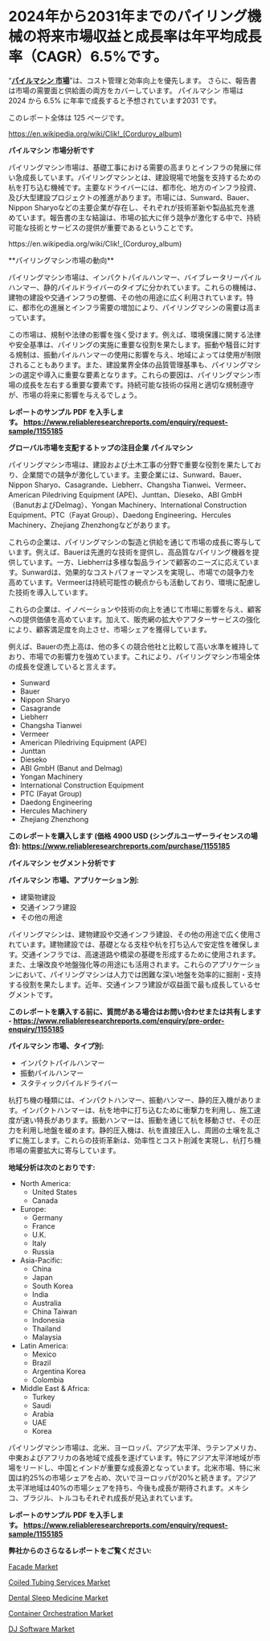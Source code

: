 <p><h1>2024年から2031年までのパイリング機械の将来市場収益と成長率は年平均成長率（CAGR）6.5%です。</h1></p><p>&ldquo;<strong><a href="https://www.reliableresearchreports.com/piling-machines-r1155185?utm_campaign=107&utm_medium=9&utm_source=Github&utm_content=ia&utm_term=23112024&utm_id=piling-machines">パイルマシン 市場</a></strong>&rdquo;は、コスト管理と効率向上を優先します。 さらに、報告書は市場の需要面と供給面の両方をカバーしています。 パイルマシン 市場は 2024 から 6.5% に年率で成長すると予想されています2031 です。</p>
<p>このレポート全体は 125 ページです。</p>
<p><a href="https://en.wikipedia.org/wiki/Clik!_(Corduroy_album)?utm_campaign=107&utm_medium=9&utm_source=Github&utm_content=ia&utm_term=23112024&utm_id=piling-machines">https://en.wikipedia.org/wiki/Clik!_(Corduroy_album)</a></p>
<p><strong>パイルマシン 市場分析です</strong></p>
<p><p>パイリングマシン市場は、基礎工事における需要の高まりとインフラの発展に伴い急成長しています。パイリングマシンとは、建設現場で地盤を支持するための杭を打ち込む機械です。主要なドライバーには、都市化、地方のインフラ投資、及び大型建設プロジェクトの推進があります。市場には、Sunward、Bauer、Nippon Sharyoなどの主要企業が存在し、それぞれが技術革新や製品拡充を進めています。報告書の主な結論は、市場の拡大に伴う競争が激化する中で、持続可能な技術とサービスの提供が重要であるということです。</p></p>
<p>https://en.wikipedia.org/wiki/Clik!_(Corduroy_album)</p>
<p><p>**パイリングマシン市場の動向**</p><p>パイリングマシン市場は、インパクトパイルハンマー、バイブレータリーパイルハンマー、静的パイルドライバーのタイプに分かれています。これらの機械は、建物の建設や交通インフラの整備、その他の用途に広く利用されています。特に、都市化の進展とインフラ需要の増加により、パイリングマシンの需要は高まっています。</p><p>この市場は、規制や法律の影響を強く受けます。例えば、環境保護に関する法律や安全基準は、パイリングの実施に重要な役割を果たします。振動や騒音に対する規制は、振動パイルハンマーの使用に影響を与え、地域によっては使用が制限されることもあります。また、建設業界全体の品質管理基準も、パイリングマシンの選定や導入に重要な要素となります。これらの要因は、パイリングマシン市場の成長を左右する重要な要素です。持続可能な技術の採用と適切な規制遵守が、市場の将来に影響を与えるでしょう。</p></p>
<p><strong>レポートのサンプル PDF を入手します。&nbsp;<a href="https://www.reliableresearchreports.com/enquiry/request-sample/1155185?utm_campaign=107&utm_medium=9&utm_source=Github&utm_content=ia&utm_term=23112024&utm_id=piling-machines">https://www.reliableresearchreports.com/enquiry/request-sample/1155185</a></strong></p>
<p><strong>グローバル市場を支配するトップの注目企業 パイルマシン</strong></p>
<p><p>パイリングマシン市場は、建設および土木工事の分野で重要な役割を果たしており、企業間での競争が激化しています。主要企業には、Sunward、Bauer、Nippon Sharyo、Casagrande、Liebherr、Changsha Tianwei、Vermeer、American Piledriving Equipment (APE)、Junttan、Dieseko、ABI GmbH（BanutおよびDelmag）、Yongan Machinery、International Construction Equipment、PTC（Fayat Group）、Daedong Engineering、Hercules Machinery、Zhejiang Zhenzhongなどがあります。</p><p>これらの企業は、パイリングマシンの製造と供給を通じて市場の成長に寄与しています。例えば、Bauerは先進的な技術を提供し、高品質なパイリング機器を提供しています。一方、Liebherrは多様な製品ラインで顧客のニーズに応えています。Sunwardは、効果的なコストパフォーマンスを実現し、市場での競争力を高めています。Vermeerは持続可能性の観点からも活動しており、環境に配慮した技術を導入しています。</p><p>これらの企業は、イノベーションや技術の向上を通じて市場に影響を与え、顧客への提供価値を高めています。加えて、販売網の拡大やアフターサービスの強化により、顧客満足度を向上させ、市場シェアを獲得しています。</p><p>例えば、Bauerの売上高は、他の多くの競合他社と比較して高い水準を維持しており、市場での影響力を強めています。これにより、パイリングマシン市場全体の成長を促進していると言えます。</p></p>
<p><ul><li>Sunward</li><li>Bauer</li><li>Nippon Sharyo</li><li>Casagrande</li><li>Liebherr</li><li>Changsha Tianwei</li><li>Vermeer</li><li>American Piledriving Equipment (APE)</li><li>Junttan</li><li>Dieseko</li><li>ABI GmbH (Banut and Delmag)</li><li>Yongan Machinery</li><li>International Construction Equipment</li><li>PTC (Fayat Group)</li><li>Daedong Engineering</li><li>Hercules Machinery</li><li>Zhejiang Zhenzhong</li></ul></p>
<p><strong>このレポートを購入します (価格 4900 USD (シングルユーザーライセンスの場合):&nbsp;<a href="https://www.reliableresearchreports.com/purchase/1155185?utm_campaign=107&utm_medium=9&utm_source=Github&utm_content=ia&utm_term=23112024&utm_id=piling-machines">https://www.reliableresearchreports.com/purchase/1155185</a></strong></p>
<p><strong>パイルマシン セグメント分析です</strong></p>
<p><strong>パイルマシン 市場、アプリケーション別:</strong></p>
<p><ul><li>建築物建設</li><li>交通インフラ建設</li><li>その他の用途</li></ul></p>
<p><p>パイリングマシンは、建物建設や交通インフラ建設、その他の用途で広く使用されています。建物建設では、基礎となる支柱や杭を打ち込んで安定性を確保します。交通インフラでは、高速道路や橋梁の基礎を形成するために使用されます。また、土壌改良や地盤強化等の用途にも活用されます。これらのアプリケーションにおいて、パイリングマシンは人力では困難な深い地盤を効率的に掘削・支持する役割を果たします。近年、交通インフラ建設が収益面で最も成長しているセグメントです。</p></p>
<p><strong>このレポートを購入する前に、質問がある場合はお問い合わせまたは共有します - <a href="https://www.reliableresearchreports.com/enquiry/pre-order-enquiry/1155185?utm_campaign=107&utm_medium=9&utm_source=Github&utm_content=ia&utm_term=23112024&utm_id=piling-machines">https://www.reliableresearchreports.com/enquiry/pre-order-enquiry/1155185</a></strong></p>
<p><strong>パイルマシン 市場、タイプ別:</strong></p>
<p><ul><li>インパクトパイルハンマー</li><li>振動パイルハンマー</li><li>スタティックパイルドライバー</li></ul></p>
<p><p>杭打ち機の種類には、インパクトハンマー、振動ハンマー、静的圧入機があります。インパクトハンマーは、杭を地中に打ち込むために衝撃力を利用し、施工速度が速い特長があります。振動ハンマーは、振動を通じて杭を移動させ、その圧力を利用し地盤を緩めます。静的圧入機は、杭を直接圧入し、周囲の土壌を乱さずに施工します。これらの技術革新は、効率性とコスト削減を実現し、杭打ち機市場の需要拡大に寄与しています。</p></p>
<p><strong>地域分析は次のとおりです:</strong></p>
<p><ul>
    <li>
        North America:
        <ul>
            <li>United States</li>
            <li>Canada</li>
        </ul>
    </li>
    <li>
        Europe:
        <ul>
            <li>Germany</li>
            <li>France</li>
            <li>U.K.</li>
            <li>Italy</li>
            <li>Russia</li>
        </ul>
    </li>
    <li>
        Asia-Pacific:
        <ul>
            <li>China</li>
            <li>Japan</li>
            <li>South Korea</li>
            <li>India</li>
            <li>Australia</li>
            <li>China Taiwan</li>
            <li>Indonesia</li>
            <li>Thailand</li>
            <li>Malaysia</li>
        </ul>
    </li>
    <li>
        Latin America:
        <ul>
            <li>Mexico</li>
            <li>Brazil</li>
            <li>Argentina Korea</li>
            <li>Colombia</li>
        </ul>
    </li>
    <li>
        Middle East & Africa:
        <ul>
            <li>Turkey</li>
            <li>Saudi</li>
            <li>Arabia</li>
            <li>UAE</li>
            <li>Korea</li>
        </ul>
    </li>
    </ul></p>
<p><p>パイリングマシン市場は、北米、ヨーロッパ、アジア太平洋、ラテンアメリカ、中東およびアフリカの各地域で成長を遂げています。特にアジア太平洋地域が市場をリードし、中国とインドが重要な成長源となっています。北米市場、特に米国は約25%の市場シェアを占め、次いでヨーロッパが20%と続きます。アジア太平洋地域は40%の市場シェアを持ち、今後も成長が期待されます。メキシコ、ブラジル、トルコもそれぞれ成長が見込まれています。</p></p>
<p><strong>レポートのサンプル PDF を入手します。&nbsp;<a href="https://www.reliableresearchreports.com/enquiry/request-sample/1155185?utm_campaign=107&utm_medium=9&utm_source=Github&utm_content=ia&utm_term=23112024&utm_id=piling-machines">https://www.reliableresearchreports.com/enquiry/request-sample/1155185</a></strong></p>
<p><strong></strong></p>
<p><strong></strong></p>
<p><strong>弊社からのさらなるレポートをご覧ください:</strong></p>
<p><p><a href="https://www.linkedin.com/pulse/facade-market-overview-significant-growth-potential-114-hrnte?utm_campaign=107&utm_medium=9&utm_source=Github&utm_content=ia&utm_term=23112024&utm_id=piling-machines">Facade Market</a></p><p><a href="https://issuu.com/reportprime-2/docs/coiled-tubing-services-market-size-_affcd6aa372220?utm_campaign=107&utm_medium=9&utm_source=Github&utm_content=ia&utm_term=23112024&utm_id=piling-machines">Coiled Tubing Services Market</a></p><p><a href="https://github.com/SamiaHussain82/Market-Research-Report-List-1/blob/main/dental-sleep-medicine-market.md?utm_campaign=107&utm_medium=9&utm_source=Github&utm_content=ia&utm_term=23112024&utm_id=piling-machines">Dental Sleep Medicine Market</a></p><p><a href="https://www.linkedin.com/pulse/container-orchestration-market-report-marketanalysis-betterdecision-making-zpsmf?utm_campaign=107&utm_medium=9&utm_source=Github&utm_content=ia&utm_term=23112024&utm_id=piling-machines">Container Orchestration Market</a></p><p><a href="https://issuu.com/reportprime-2/docs/dj-software-market-size-2030.pptx_3e470497265703?utm_campaign=107&utm_medium=9&utm_source=Github&utm_content=ia&utm_term=23112024&utm_id=piling-machines">DJ Software Market</a></p></p>